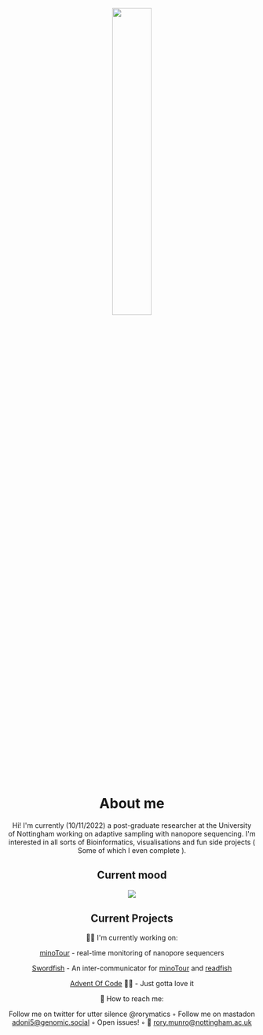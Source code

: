 <!-- ![cool pixel DNA art](DNA-Animation.gif) -->
<p align="center">
<img src="dna-climb.gif" width="40%" height="40%">
 </p>
<!--  <div id="toc_container" align="center">
<p class="toc_title">Contents</p>
<ul class="toc_list">
  <li><a href="#First_Point_Header">1 First Point Header</a>
  <ul>
    <li><a href="#First_Sub_Point_1">1.1 First Sub Point 1</a></li>
    <li><a href="#First_Sub_Point_2">1.2 First Sub Point 2</a></li>
  </ul>
</li>
<li><a href="#Second_Point_Header">2 Second Point Header</a></li>
<li><a href="#Third_Point_Header">3 Third Point Header</a></li>
</ul>
</div>
 -->

<h1 align="center">About me</h1>

<p align="center">
Hi! I'm currently (10/11/2022) a post-graduate researcher at the University of Nottingham working on adaptive sampling with nanopore sequencing. I'm interested in all sorts of Bioinformatics, visualisations and fun side projects ( Some of which I even complete ). 
</p>

<h2 align="center">Current mood</h2>
<p align="center">
<img src=https://github.com/Adoni5/Adoni5/assets/18659347/44aaee85-8e83-4db0-83ca-d1f96b714498>
</p>
<h2 align="center">Current Projects</h2>
<div align="center" align-items="center">
   🐱‍💻 I'm currently working on:
  
[minoTour](https://github.com/LooseLab/minotourapp) - real-time monitoring of nanopore sequencers

[Swordfish](https://github.com/LooseLab/swordfish) - An inter-communicator for [minoTour](https://github.com/LooseLab/minotourapp) and [readfish](https://github.com/LooseLab/readfish)
 
[Advent Of Code](https://github.com/Adoni5/AdventOfCode1) 🎅🎅 - Just gotta love it
    

   🔭 How to reach me:
  
 Follow me on twitter for utter silence @rorymatics ◦ 
 Follow me on mastadon adoni5@genomic.social ◦ 
 Open issues! ◦
 📧 rory.munro@nottingham.ac.uk
 </div>

